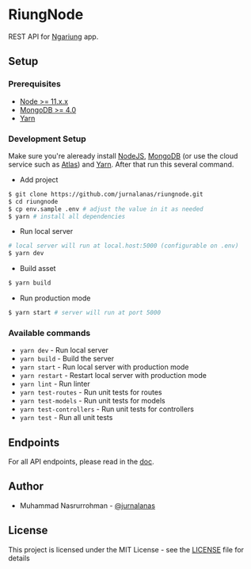# RiungNode

REST API for [Ngariung](https://github.com/jurnalanas/ngariung) app.

## Setup

### Prerequisites

- [Node >= 11.x.x](https://nodejs.org/en/)
- [MongoDB >= 4.0](https://www.mongodb.com/)
- [Yarn](https://yarnpkg.com/en/)

### Development Setup

Make sure you're aleready install [NodeJS](https://nodejs.org/en/), [MongoDB](https://www.mongodb.com/) (or use the cloud service such as [Atlas](https://www.mongodb.com/cloud/atlas)) and [Yarn](https://yarnpkg.com/en/). After that run this several command.

- Add project

```bash
$ git clone https://github.com/jurnalanas/riungnode.git
$ cd riungnode
$ cp env.sample .env # adjust the value in it as needed
$ yarn # install all dependencies
```

- Run local server

```bash
# local server will run at local.host:5000 (configurable on .env)
$ yarn dev
```

- Build asset

```bash
$ yarn build
```

- Run production mode

```bash
$ yarn start # server will run at port 5000
```

### Available commands

- `yarn dev` - Run local server
- `yarn build` - Build the server
- `yarn start` - Run local server with production mode
- `yarn restart` - Restart local server with production mode
- `yarn lint` - Run linter
- `yarn test-routes` - Run unit tests for routes
- `yarn test-models` - Run unit tests for models
- `yarn test-controllers` - Run unit tests for controllers
- `yarn test` - Run all unit tests

## Endpoints

For all API endpoints, please read in the [doc](https://jurnalanas.github.io/riungnode).

## Author
- Muhammad Nasrurrohman - [@jurnalanas](https://github.com/jurnalanas)

## License
This project is licensed under the MIT License - see the [LICENSE](/LICENSE) file for details
